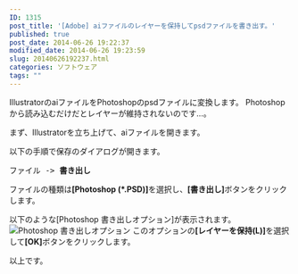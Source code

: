 ```yaml
---
ID: 1315
post_title: '[Adobe] aiファイルのレイヤーを保持してpsdファイルを書き出す。'
published: true
post_date: 2014-06-26 19:22:37
modified_date: 2014-06-26 19:23:59
slug: 20140626192237.html
categories: ソフトウェア
tags: ""
---
```

IllustratorのaiファイルをPhotoshopのpsdファイルに変換します。
Photoshopから読み込むだけだとレイヤーが維持されないのです…。
<!--more-->
まず、Illustratorを立ち上げて、aiファイルを開きます。

以下の手順で保存のダイアログが開きます。
<pre>ファイル -> <b>書き出し</b></pre>
ファイルの種類は<b>[Photoshop (*.PSD)]</b>を選択し、<b>[書き出し]</b>ボタンをクリックします。

以下のような[Photoshop 書き出しオプション]が表示されます。
<img alt="Photoshop 書き出しオプション" src="[cfview name='img_1']">
このオプションの<b>[レイヤーを保持(L)]</b>を選択して<b>[OK]</b>ボタンをクリックします。

以上です。